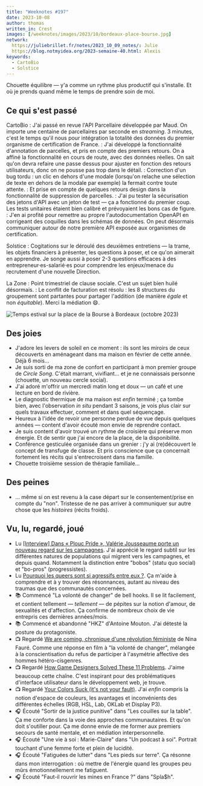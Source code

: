 ```yaml
---
title: "Weeknotes #197"
date: 2023-10-08
author: thomas
written_in: Crest
images: [/weeknotes/images/2023/10/bordeaux-place-bourse.jpg]
network:
  https://juliebrillet.fr/notes/2023_10_09_notes/: Julie
  https://blog.notmyidea.org/2023-semaine-40.html: Alexis
keywords:
  - CartoBio
  - Solstice
---
```


Chouette équilibre — y'a comme un rythme plus productif qui s'installe. Et où je prends quand même le temps de prendre soin de moi.

<!--more-->

## Ce qui s'est passé

CartoBio
: J'ai passé en revue l'API Parcellaire développée par Maud. On importe une centaine de parcellaires par seconde en <i lang="en">streaming</i>. 3 minutes, c'est le temps qu'il nous pour intégration la totalité des données du premier organisme de certification de France.
: J'ai développé la fonctionnalité d'annotation de parcelles, et pris en compte des premiers retours. On a affiné la fonctionnalité en cours de route, avec des données réelles. On sait qu'on devra refaire une passe dessus pour ajuster en fonction des retours utilisateurs, donc on ne pousse pas trop dans le détail.
: Correction d'un bug tordu : un clic en dehors d'une modale (lorsqu'on relache une sélection de texte en dehors de la modale par exemple) la fermait contre toute attente.
: Et prise en compte de quelques retours design dans la fonctionnalité de suppression de parcelles.
: J'ai pu tester la sécurisation des jetons d'API avec un jeton de test — ça a fonctionné du premier coup. Les tests unitaires étaient bien calibré et prévoyaient les bons cas de figure.
: J'en ai profité pour remettre au propre l'autodocumentation OpenAPI en corrigeant des coquilles dans les schémas de données. On peut désormais communiquer autour de notre première API exposée aux organismes de certification.

Solstice
: Cogitations sur le déroulé des deuxièmes entretiens — la trame, les objets financiers à présenter, les questions à poser, et ce qu'on aimerait en apprendre. Je songe aussi à poser 2-3 questions efficaces à des entrepreneur·es-salarié·es pour comprendre les enjeux/menace du recrutement d'une nouvelle Direction.

La Zone
: Point trimestriel de clause sociale. C'est un sujet bien huilé désormais.
: Le conflit de facturation est résolu : les 8 structures du groupement sont partantes pour partager l'addition (de manière _égale_ et non _équitable_). Merci la médiation 😄.

![](/weeknotes/images/2023/10/bordeaux-place-bourse.jpg "Temps estival sur la place de la Bourse à Bordeaux (octobre 2023)")

## Des joies

- J'adore les levers de soleil en ce moment : ils sont les miroirs de ceux découverts en aménageant dans ma maison en février de cette année. Déjà 6 mois…
- Je suis sorti de ma zone de confort en participant à mon premier groupe de <i lang="en">Circle Song</i>. C'était marrant, vivifiant… et je ne connaissais personne (chouette, un nouveau cercle social).
- J'ai adoré m'offrir un mercredi matin long et doux — un café et une lecture en bord de rivière.
- Le diagnostic thermique de ma maison est _enfin_ terminé ; ça tombe bien, avec l'observation _in situ_ pendant 3 saisons, je vois plus clair sur quels travaux effectuer, comment et dans quel séquençage.
- Heureux à l'idée de revoir une personne perdue de vue depuis quelques années — content d'avoir écouté mon envie de reprendre contact.
- Je suis content d'avoir trouvé un rythme de croisière qui préserve mon énergie. Et de sentir que j'ai encore de la place, de la disponibilité.
- Conférence gesticulée organisée dans un grenier : j'y ai (re)découvert le concept de transfuge de classe. Et pris conscience que ça concernait fortement les récits qui s'entrecroisent dans ma famille.
- Chouette troisième session de thérapie familiale…

## Des peines

- … même si on est revenu à la case départ sur le consentement/prise en compte du "non". Tristesse de ne pas arriver à communiquer sur autre chose que les _histoires_ (récits froids).

## Vu, lu, regardé, joué

- Lu [[Interview] Dans « Plouc Pride », Valérie Jousseaume porte un nouveau regard sur les campagnes](https://www.reussir.fr/interview-dans-plouc-pride-valerie-jousseaume-porte-un-nouveau-regard-sur-les-campagnes). J'ai apprécié le regard subtil sur les différentes natures de populations qui migrent vers les campagnes, et depuis quand. Notamment la distinction entre "bobos" (statu quo social) et "bo-pros" (progressistes).
- Lu [Pourquoi les queers sont si agressifs entre eux ?](https://repeindre.info/2019/12/04/pourquoi-les-queers-sont-si-agressifs-entre-eux/). Ça m'aide à comprendre et à y trouver des résonnances, autant au niveau des traumas que des communautés concernées.
- 📚 Commencé "La volonté de changer" de bell hooks. Il se lit facilement, et contient tellement — _tellement_ — de pépites sur la notion d'amour, de sexualités et d'affection. Ça confirme de nombreux choix de vie entrepris ces dernières années/mois.
- 📚 Commencé et abandonné "HKZ" d'Antoine Mouton. J'ai détesté la posture du protagoniste.
- 📺 Regardé [We are coming, chronique d'une révolution féministe](https://www.youtube.com/watch?v=PmM-vGUQ4j4) de Nina Fauré. Comme une réponse en film à "la volonté de changer", mélangée à la conscientisation du refus de participer à l'asymétrie affective des hommes hétéro-cisgenres.
- 📺 Regardé <a href="https://www.youtube.com/watch?v=rJZyPdYIbZI" lang="en">How Game Designers Solved These 11 Problems</a>. J'aime beaucoup cette chaîne. C'est inspirant pour des problématiques d'interface utilisateur dans le développement web, je trouve.
- 📺 Regardé <a href="https://www.youtube.com/watch?v=fv-wlo8yVhk" lang="en">Your Colors Suck (it's not your fault)</a>. J'ai _enfin_ compris la notion d'espace de couleurs, les avantages et inconvénients des différentes échelles (RGB, HSL, Lab, OKLab et Display P3).
- 🎧 Écouté "Sortir de la justice punitive" dans "Les couilles sur la table". Ça me conforte dans la voie des approches communautaires. Et qu'on doit s'outiller pour. Ça me donne envie de me former aux premiers secours de santé mentale, et en médiation interpersonnelle.
- 🎧 Écouté "Une vie à soi : Marie-Claire" dans "Un podcast à soi". Portrait touchant d'une femme forte et plein de lucidité.
- 🎧 Écouté "Fatiguées de lutter" dans "Les pieds sur terre". Ça résonne dans mon interrogation : où mettre de l'énergie quand les groupes peu mûrs émotionnellement me fatiguent.
- 🎧 Écouté "Faut-il rouvrir les mines en France ?" dans "Spla$h".
